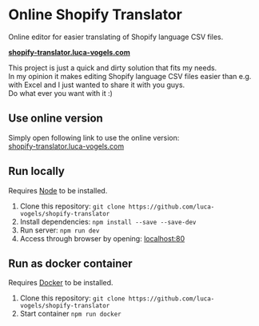 # Online Shopify Translator
Online editor for easier translating of Shopify language CSV files.  

**[shopify-translator.luca-vogels.com](https://shopify-translator.luca-vogels.com)**  

This project is just a quick and dirty solution that fits my needs.  
In my opinion it makes editing Shopify language CSV files easier than e.g. with Excel and I just wanted to share it with you guys.  
Do what ever you want with it :)

## Use online version
Simply open following link to use the online version:  
[shopify-translator.luca-vogels.com](https://shopify-translator.luca-vogels.com)

## Run locally
Requires [Node](https://nodejs.org/) to be installed.
1. Clone this repository: `git clone https://github.com/luca-vogels/shopify-translator`
2. Install dependencies: `npm install --save --save-dev`
3. Run server: `npm run dev`
4. Access through browser by opening: [localhost:80](http://localhost:80/)

## Run as docker container
Requires [Docker](https://www.docker.com/) to be installed.
1. Clone this repository: `git clone https://github.com/luca-vogels/shopify-translator`
2. Start container `npm run docker`
